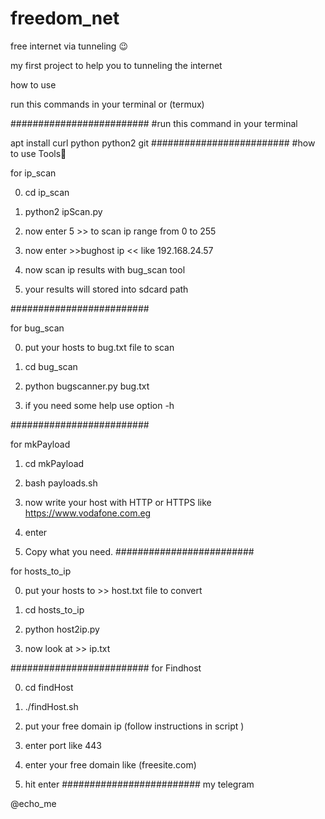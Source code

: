 # freedom_net
free internet via tunneling 😉

my first project to help you to tunneling the internet  

how to use 

run this commands in your terminal or (termux)

#########################
#run this command in your terminal

apt install curl python python2 git 
#########################
#how to use Tools🙋

for ip_scan 

0) cd ip_scan

1) python2 ipScan.py

2) now enter 5 >> to scan ip range from 0 to 255

3) now enter >>bughost ip << like 192.168.24.57

4) now scan ip results with bug_scan tool 

5) your results will stored into sdcard path 

#########################

for bug_scan

0) put your hosts to bug.txt file to scan 

1) cd bug_scan

2) python bugscanner.py bug.txt 

3) if you need some help  use option  -h

#########################

for mkPayload 

1) cd mkPayload

2) bash payloads.sh

3) now write your host with HTTP or HTTPS like    https://www.vodafone.com.eg

4) enter 

5) Copy what you need. 
#########################

for hosts_to_ip 

0) put your hosts to >> host.txt file to convert 

1) cd hosts_to_ip

2) python host2ip.py

3) now look at >> ip.txt  

#########################
for Findhost

0) cd findHost 

1) ./findHost.sh

2) put your free domain ip (follow instructions in script )

3) enter port like 443

4) enter your free domain like (freesite.com)

5) hit enter 
#########################
my telegram

@echo_me
